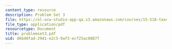 ```yaml
---
content_type: resource
description: Problem Set 3
file: https://ol-ocw-studio-app-qa.s3.amazonaws.com/courses/15-518-taxes-and-business-strategy-fall-2002/d6b40fad2941e2c59af3ecf25ac0887f_problemset3.pdf
file_type: application/pdf
resourcetype: Document
title: problemset3.pdf
uid: d6b40fad-2941-e2c5-9af3-ecf25ac0887f
---
```

